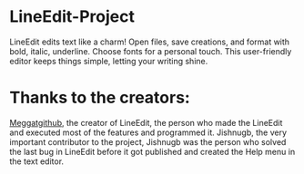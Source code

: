 # LineEdit-Project
LineEdit edits text like a charm! Open files, save creations, and format with bold, italic, underline. Choose fonts for a personal touch. This user-friendly editor keeps things simple, letting your writing shine.
# Thanks to the creators:
[Meggatgithub](https://github.com/Meggatgithub), the creator of LineEdit, the person who made the LineEdit and executed most of the features and programmed it.
Jishnugb, the very important contributor to the project, Jishnugb was the person who solved the last bug in LineEdit before it got published and created the Help menu in the text editor.
